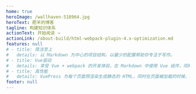 ```yaml
---
home: true
heroImage: /wallhaven-518964.jpg
heroText: 肥羊的博客
tagline: 构建知识体系
actionText: 开始阅读 →
actionLink: /about-build/html-webpack-plugin-4.x-optimization.md
features: null
# - title: 简洁至上
#   details: 以 Markdown 为中心的项目结构，以最少的配置帮助你专注于写作。
# - title: Vue驱动
#   details: 享受 Vue + webpack 的开发体验，在 Markdown 中使用 Vue 组件，同时可以使用 Vue 来开发自定义主题。
# - title: 高性能
#   details: VuePress 为每个页面预渲染生成静态的 HTML，同时在页面被加载的时候，将作为 SPA 运行。
footer: null
---
```

